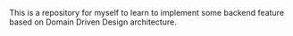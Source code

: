 This is a repository for myself to learn to implement some backend feature based on Domain Driven Design architecture.
